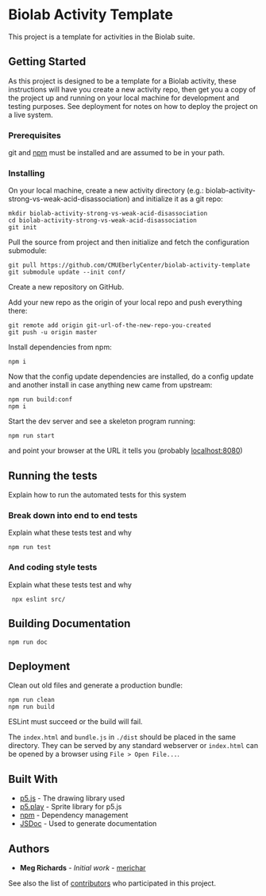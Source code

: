 # Biolab Activity Template

This project is a template for activities in the Biolab suite.

## Getting Started

As this project is designed to be a template for a Biolab activity, these instructions will have you create a new activity repo, then get you a copy of the project up and running on your local machine for development and testing purposes. See deployment for notes on how to deploy the project on a live system.

### Prerequisites

git and [npm](https://www.npmjs.com/) must be installed and are assumed to be in your path.

### Installing

On your local machine, create a new activity directory (e.g.: biolab-activity-strong-vs-weak-acid-disassociation) and initialize it as a git repo:

``` 
mkdir biolab-activity-strong-vs-weak-acid-disassociation
cd biolab-activity-strong-vs-weak-acid-disassociation
git init
```

Pull the source from project and then initialize and fetch the configuration submodule:

```
git pull https://github.com/CMUEberlyCenter/biolab-activity-template
git submodule update --init conf/
```

Create a new repository on GitHub.

Add your new repo as the origin of your local repo and push everything there:

```
git remote add origin git-url-of-the-new-repo-you-created
git push -u origin master
```

Install dependencies from npm:

```
npm i
```

Now that the config update dependencies are installed, do a config update and another install in case anything new came from upstream:

```
npm run build:conf
npm i
```

Start the dev server and see a skeleton program running:

```
npm run start
```

and point your browser at the URL it tells you (probably [localhost:8080](http://localhost:8080))

## Running the tests

Explain how to run the automated tests for this system

### Break down into end to end tests

Explain what these tests test and why

```
npm run test
```

### And coding style tests

Explain what these tests test and why

```
 npx eslint src/
```

## Building Documentation

```
npm run doc
```

## Deployment

Clean out old files and generate a production bundle:

```
npm run clean
npm run build
```

ESLint must succeed or the build will fail.

The `index.html` and `bundle.js` in `./dist` should be placed in the
same directory. They can be served by any standard webserver or
`index.html` can be opened by a browser using `File > Open File...`.

## Built With

* [p5.js](https://p5js.org/) - The drawing library used
* [p5.play](http://molleindustria.github.io/p5.play/) - Sprite library for p5.js
* [npm](https://www.npmjs.com/) - Dependency management
* [JSDoc](http://usejsdoc.org/) - Used to generate documentation

## Authors

* **Meg Richards** - *Initial work* - [merichar](https://github.com/merichar)

See also the list of [contributors](https://github.com/your/project/contributors) who participated in this project.
